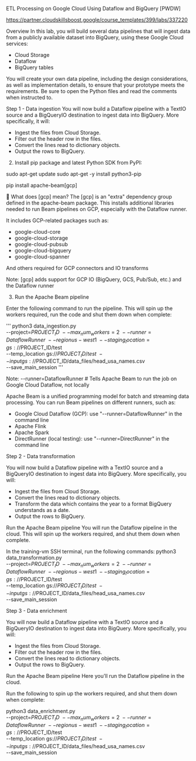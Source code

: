 ETL Processing on Google Cloud Using Dataflow and BigQuery [PWDW]

https://partner.cloudskillsboost.google/course_templates/399/labs/337220


Overview
In this lab, you will build several data pipelines that will ingest data from a publicly available dataset into BigQuery, using these Google Cloud services:
 - Cloud Storage
 - Dataflow
 - BigQuery tables

You will create your own data pipeline, including the design considerations, as well as implementation details, to ensure that your prototype meets the requirements. Be sure to open the Python files and read the comments when instructed to.


Step 1 - Data ingestion
You will now build a Dataflow pipeline with a TextIO source and a BigQueryIO destination to ingest data into BigQuery. More specifically, it will:
 - Ingest the files from Cloud Storage.
 - Filter out the header row in the files.
 - Convert the lines read to dictionary objects.
 - Output the rows to BigQuery.

2. Install pip package and latest Python SDK from PyPI:

sudo apt-get update
sudo apt-get -y install python3-pip

pip install apache-beam[gcp]

🔹 What does [gcp] mean?
The [gcp] is an "extra" dependency group defined in the apache-beam package. This installs additional libraries needed to run Beam pipelines on GCP, especially with the Dataflow runner.

It includes GCP-related packages such as:
 - google-cloud-core
 - google-cloud-storage
 - google-cloud-pubsub
 - google-cloud-bigquery
 - google-cloud-spanner

And others required for GCP connectors and IO transforms

Note: [gcp]	adds support for GCP IO (BigQuery, GCS, Pub/Sub, etc.) and the Dataflow runner


3. Run the Apache Beam pipeline

Enter the following command to run the pipeline. This will spin up the workers required, run the code and shut them down when complete:

'''
python3 data_ingestion.py \
  --project=$PROJECT_ID \
  --max_num_workers=2 \
  --runner=DataflowRunner \
  --region us-west1 \
  --staging_location=gs://$PROJECT_ID/test \
  --temp_location gs://$PROJECT_ID/test \
  --input gs://$PROJECT_ID/data_files/head_usa_names.csv \
  --save_main_session
'''

Note: 
  --runner=DataflowRunner	# Tells Apache Beam to run the job on Google Cloud Dataflow, not locally

Apache Beam is a unified programming model for batch and streaming data processing. You can run Beam pipelines on different runners, such as:
 - Google Cloud Dataflow (GCP): use "--runner=DataflowRunner" in the command line
 - Apache Flink
 - Apache Spark
 - DirectRunner (local testing): use "--runner=DirectRunner" in the command line



Step 2 - Data transformation

You will now build a Dataflow pipeline with a TextIO source and a BigQueryIO destination to ingest data into BigQuery. More specifically, you will:
 - Ingest the files from Cloud Storage.
 - Convert the lines read to dictionary objects.
 - Transform the data which contains the year to a format BigQuery understands as a date.
 - Output the rows to BigQuery.


Run the Apache Beam pipeline
You will run the Dataflow pipeline in the cloud. This will spin up the workers required, and shut them down when complete.

In the training-vm SSH terminal, run the following commands:
python3 data_transformation.py \
  --project=$PROJECT_ID \
  --max_num_workers=2 \
  --runner=DataflowRunner \
  --region us-west1 \
  --staging_location=gs://$PROJECT_ID/test \
  --temp_location gs://$PROJECT_ID/test \
  --input gs://$PROJECT_ID/data_files/head_usa_names.csv \
  --save_main_session



Step 3 - Data enrichment

You will now build a Dataflow pipeline with a TextIO source and a BigQueryIO destination to ingest data into BigQuery. More specifically, you will:
 - Ingest the files from Cloud Storage.
 - Filter out the header row in the files.
 - Convert the lines read to dictionary objects.
 - Output the rows to BigQuery.

Run the Apache Beam pipeline
Here you'll run the Dataflow pipeline in the cloud.

Run the following to spin up the workers required, and shut them down when complete:

python3 data_enrichment.py \
  --project=$PROJECT_ID \
  --max_num_workers=2 \
  --runner=DataflowRunner \
  --region us-west1 \
  --staging_location=gs://$PROJECT_ID/test \
  --temp_location gs://$PROJECT_ID/test \
  --input gs://$PROJECT_ID/data_files/head_usa_names.csv \
  --save_main_session
